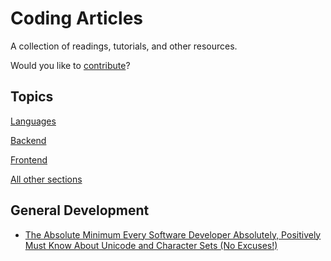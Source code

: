 # Coding Articles

A collection of readings, tutorials, and other resources.

Would you like to [contribute](./CONTRIBUTING.md)?

## Topics

[Languages](./sections/languages)

[Backend](./sections/web/backend)

[Frontend](./sections/web/frontend)

[All other sections](./sections)

## General Development

- [The Absolute Minimum Every Software Developer Absolutely, Positively Must Know About Unicode and Character Sets (No Excuses!)](https://www.joelonsoftware.com/2003/10/08/the-absolute-minimum-every-software-developer-absolutely-positively-must-know-about-unicode-and-character-sets-no-excuses/)

